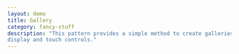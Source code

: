 ```yaml
---
layout: demo
title: Gallery
category: fancy-stuff
description: "This pattern provides a simple method to create galleries supporting fullscreen
display and touch controls."
---
```

